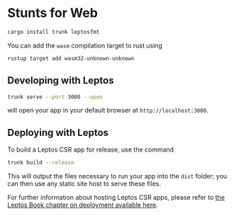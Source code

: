 # Stunts for Web

```sh
cargo install trunk leptosfmt
```

You can add the `wasm` compilation target to rust using
```sh
rustup target add wasm32-unknown-unknown
```


## Developing with Leptos

```sh
trunk serve --port 3000 --open
```

will open your app in your default browser at `http://localhost:3000`.


## Deploying with Leptos

To build a Leptos CSR app for release, use the command

```sh
trunk build --release
```

This will output the files necessary to run your app into the `dist` folder; you can then use any static site host to serve these files.

For further information about hosting Leptos CSR apps, please refer to [the Leptos Book chapter on deployment available here][deploy-csr].


[Leptos]: https://github.com/leptos-rs/leptos

[Trunk]: https://github.com/trunk-rs/trunk
[Trunk-instructions]: https://trunkrs.dev/assets/

[deploy-csr]: https://book.leptos.dev/deployment/csr.html